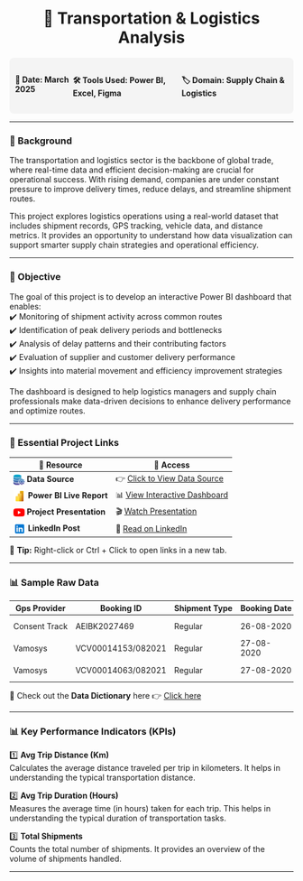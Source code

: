 <h1 align="center">🚚 Transportation & Logistics Analysis</h1>

<div style="display: flex; justify-content: space-between; padding: 10px; background-color: #f4f4f4; border-radius: 8px;">
    <h4>📅 Date: March 2025</h4>
    <h4>🛠️ Tools Used: Power BI, Excel, Figma</h4>
    <h4>🏷️ Domain: Supply Chain & Logistics</h4>
</div>

---

### 📌 Background  

The transportation and logistics sector is the backbone of global trade, where real-time data and efficient decision-making are crucial for operational success. With rising demand, companies are under constant pressure to improve delivery times, reduce delays, and streamline shipment routes.

This project explores logistics operations using a real-world dataset that includes shipment records, GPS tracking, vehicle data, and distance metrics. It provides an opportunity to understand how data visualization can support smarter supply chain strategies and operational efficiency.

---

### 🎯 Objective  

The goal of this project is to develop an interactive Power BI dashboard that enables:  
✔️ Monitoring of shipment activity across common routes  
✔️ Identification of peak delivery periods and bottlenecks  
✔️ Analysis of delay patterns and their contributing factors  
✔️ Evaluation of supplier and customer delivery performance  
✔️ Insights into material movement and efficiency improvement strategies  

The dashboard is designed to help logistics managers and supply chain professionals make data-driven decisions to enhance delivery performance and optimize routes.

---


###  📂 Essential Project Links  

| 🧭 Resource | 🔗 Access |
|------------|----------|
| <img src="https://github.com/Chakradhar-M/PBI_Images/blob/main/Portfolio_Icons/database.png?raw=true" width="20" style="vertical-align:middle;"> **Data Source** | 👉 [Click to View Data Source](https://zoomcharts.com/en/microsoft-power-bi-custom-visuals/challenges/fp20-analytics-february-2025) |
| <img src="https://github.com/Chakradhar-M/PBI_Images/blob/main/Portfolio_Icons/power-bi.png?raw=true" width="22" style="vertical-align:middle;"> **Power BI Live Report** | 📊 [View Interactive Dashboard](https://app.powerbi.com/view?r=eyJrIjoiYmVhOTZmODQtM2M2ZC00NTQxLWIyODgtOWE4MGJhMGM2NzljIiwidCI6IjQ2NTRiNmYxLTBlNDctNDU3OS1hOGExLTAyZmU5ZDk0M2M3YiIsImMiOjl9) |
| <img src="https://github.com/Chakradhar-M/PBI_Images/blob/main/Portfolio_Icons/youtube.png?raw=true" width="20" style="vertical-align:middle;"> **Project Presentation** | 🎬 [Watch Presentation](#) |
| <img src="https://github.com/Chakradhar-M/PBI_Images/blob/main/Portfolio_Icons/linkedin.png?raw=true" width="22" style="vertical-align:middle;"> **LinkedIn Post** | 🔗 [Read on LinkedIn](https://www.linkedin.com/posts/chakradhar-mantena_logisticsreportpdf-activity-7308342431433768960-3LF5?utm_source=share&utm_medium=member_desktop&rcm=ACoAAD9y4SkBuDMCUOFBEF1QAO3K3-8MrRRtZZk) |

📌 **Tip:** Right-click or Ctrl + Click to open links in a new tab.

---

### 📊 Sample Raw Data  

| Gps&nbsp;Provider | Booking&nbsp;ID | Shipment&nbsp;Type | Booking&nbsp;Date | Vehicle&nbsp;Registration | Origin&nbsp;Location | Destination&nbsp;Location | Origin&nbsp;Location&nbsp;Latitude | Origin&nbsp;Location&nbsp;Longitude | Destination&nbsp;Location&nbsp;Latitude | Destination&nbsp;Location&nbsp;Longitude | Data&nbsp;Ping&nbsp;time | Planned&nbsp;ETA | Current&nbsp;Location | Actual&nbsp;ETA | Current&nbsp;Location&nbsp;Latitude | Curren&nbsp;Location&nbsp;Longitude | Ontime | Trip&nbsp;Start&nbsp;Date | Trip&nbsp;End&nbsp;Date | Transportation&nbsp;Distance&nbsp;(KM) | Vehicle&nbsp;Type | Minimum&nbsp;Kms&nbsp;To&nbsp;Be&nbsp;Covered&nbsp;In&nbsp;A&nbsp;Day | Driver&nbsp;Name | Driver&nbsp;Mobile&nbsp;No | Customer&nbsp;Name | Supplier&nbsp;Name | Material&nbsp;Shipped |
|------------------|--------------|----------------|----------------|------------------------|-------------------|------------------------|-------------------------------|-----------------------------------|--------------------------------------|----------------------------------------|----------------|--------------|------------------|---------------------|-------------------------------|-------------------------------|--------|--------------------|------------------|------------------------------|--------------------------|-------------------------------------------|--------------|-------------------|--------------------------|-------------------|-------------------|
| Consent&nbsp;Track | AEIBK2027469 | Regular | 26-08-2020 | MH14GD9464 | Shive,&nbsp;Pune,&nbsp;Maharashtra | Pondur,&nbsp;Kanchipuram,&nbsp;Tamil&nbsp;Nadu | 18.750621 | 73.87719 | 12.930429 | 79.931163 | 15:10.0 | 03:46.0 | Singaperumal&nbsp;Koil&nbsp;-&nbsp;Sriperumbudur&nbsp;Rd,&nbsp;Oragadam&nbsp;Industrial&nbsp;Corridor,&nbsp;Vattambakkam&nbsp;R.F.,&nbsp;Tamil&nbsp;Nadu&nbsp;631605,&nbsp;India | 28-08-2020&nbsp;12:48&nbsp; | 12.8371275 | 79.95186556 | Yes | 26-08-2020&nbsp;16:16 | 28-08-2020&nbsp;12:15 | 1290 | 32&nbsp;FT&nbsp;Multi&nbsp;Axle&nbsp;14MT&nbsp;-&nbsp;HCV | NULL | VIRAT&nbsp;NILAPALLE | 9960007***| Daimler&nbsp;India&nbsp;Commercial&nbsp;Vehicles&nbsp;Pvt&nbsp;Lt | Oms&nbsp;Logistics&nbsp;Pvt&nbsp;Ltd | Regulator&nbsp;-&nbsp;12v |
| Vamosys | VCV00014153/082021 | Regular | 27-08-2020&nbsp; | TN30BC9320 | Daimler&nbsp;India&nbsp;Commercial&nbsp;Vehicles,Kanchipuram,Tamil&nbsp;Nadu | Daimler&nbsp;India&nbsp;Commercial&nbsp;Vehicles,Kanchipuram,Tamil&nbsp;Nadu | 12.839 | 79.954 | 12.839 | 79.954 | 35:40.0 | 21:48.6 | Gokulapuram&nbsp;Main&nbsp;Rd,&nbsp;Maraimalai&nbsp;Nagar,&nbsp;Tamil&nbsp;Nadu&nbsp;603209,&nbsp;India | 28-08-2020&nbsp;12:13 | 12.7680905 | 80.02665983 | Yes | 27-08-2020&nbsp;15:21 | 27-08-2020&nbsp;15:21 | 29 | NULL | NULL | SENTHIL&nbsp;KUMAR | NA | Daimler&nbsp;India&nbsp;Commercial&nbsp;Vehicles&nbsp;Pvt&nbsp;Lt | Vj&nbsp;Logistics | Valve&nbsp;Spring |
| Vamosys | VCV00014063/082021 | Regular | 27-08-2020 | TN30BB1036 | Daimler&nbsp;India&nbsp;Commercial&nbsp;Vehicles,Kanchipuram,Tamil&nbsp;Nadu | Daimler&nbsp;India&nbsp;Commercial&nbsp;Vehicles,Kanchipuram,Tamil&nbsp;Nadu | 12.839 | 79.954 | 12.839 | 79.954 | 25:38.0 | 22:17.8 | Singaperumal&nbsp;Koil&nbsp;-&nbsp;Sriperumbudur&nbsp;Rd,&nbsp;Oragadam&nbsp;Industrial&nbsp;Corridor,&nbsp;Vattambakkam&nbsp;R.F.,&nbsp;Tamil&nbsp;Nadu&nbsp;631605,&nbsp;India | 28-08-2020&nbsp;11:33 | 12.83526222 | 79.95253333 | Yes | 27-08-2020&nbsp;14:21 | 27-08-2020&nbsp;14:22 | 21 | NULL | NULL | ANBU | NA | Daimler&nbsp;India&nbsp;Commercial&nbsp;Vehicles&nbsp;Pvt&nbsp;Lt | Vj&nbsp;Logistics | Valve&nbsp;Spring |

🔗 Check out the **Data Dictionary** here 👉 [Click here](https://github.com/Chakradhar-M/Logistics-Analysis-03-25/blob/main/dataset/data_dictionary.md)

---

### 📊 Key Performance Indicators (KPIs)

1️⃣ **Avg Trip Distance (Km)**  
Calculates the average distance traveled per trip in kilometers. It helps in understanding the typical transportation distance.

2️⃣ **Avg Trip Duration (Hours)**  
Measures the average time (in hours) taken for each trip. This helps in understanding the typical duration of transportation tasks.

3️⃣ **Total Shipments**  
Counts the total number of shipments. It provides an overview of the volume of shipments handled.

---
